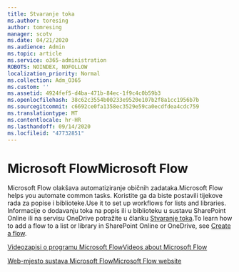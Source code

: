 ```yaml
---
title: Stvaranje toka
ms.author: toresing
author: tomresing
manager: scotv
ms.date: 04/21/2020
ms.audience: Admin
ms.topic: article
ms.service: o365-administration
ROBOTS: NOINDEX, NOFOLLOW
localization_priority: Normal
ms.collection: Adm_O365
ms.custom: ''
ms.assetid: 4924fef5-d4ba-471b-84ec-1f9c4c0b59b3
ms.openlocfilehash: 38c62c3554b00233e9520e107b2f8a1cc1956b7b
ms.sourcegitcommit: c6692ce0fa1358ec3529e59ca0ecdfdea4cdc759
ms.translationtype: MT
ms.contentlocale: hr-HR
ms.lasthandoff: 09/14/2020
ms.locfileid: "47732851"
---
```

# <a name="microsoft-flow"></a><span data-ttu-id="111be-102">Microsoft Flow</span><span class="sxs-lookup"><span data-stu-id="111be-102">Microsoft Flow</span></span>

<span data-ttu-id="111be-103">Microsoft Flow olakšava automatiziranje običnih zadataka.</span><span class="sxs-lookup"><span data-stu-id="111be-103">Microsoft Flow helps you automate common tasks.</span></span> <span data-ttu-id="111be-104">Koristite ga da biste postavili tijekove rada za popise i biblioteke.</span><span class="sxs-lookup"><span data-stu-id="111be-104">Use it to set up workflows for lists and libraries.</span></span> <span data-ttu-id="111be-105">Informacije o dodavanju toka na popis ili u biblioteku u sustavu SharePoint Online ili na servisu OneDrive potražite u članku [Stvaranje toka](https://go.microsoft.com/fwlink/?linkid=869408).</span><span class="sxs-lookup"><span data-stu-id="111be-105">To learn how to add a flow to a list or library in SharePoint Online or OneDrive, see [Create a flow](https://go.microsoft.com/fwlink/?linkid=869408).</span></span>
  
[<span data-ttu-id="111be-106">Videozapisi o programu Microsoft Flow</span><span class="sxs-lookup"><span data-stu-id="111be-106">Videos about Microsoft Flow</span></span>](https://go.microsoft.com/fwlink/?linkid=864641)
  
[<span data-ttu-id="111be-107">Web-mjesto sustava Microsoft Flow</span><span class="sxs-lookup"><span data-stu-id="111be-107">Microsoft Flow website</span></span>](https://go.microsoft.com/fwlink/?linkid=864642)
  


